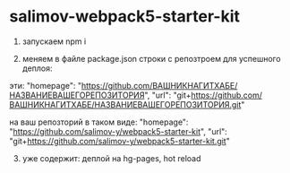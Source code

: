 # salimov-webpack5-starter-kit

1. запускаем npm i

2. меняем в файле package.json строки с репозтроем для успешного деплоя:

эти:
"homepage": "https://github.com/ВАШНИКНАГИТХАБЕ/НАЗВАНИЕВАШЕГОРЕПОЗИТОРИЯ",
"url": "git+https://github.com/ВАШНИКНАГИТХАБЕ/НАЗВАНИЕВАШЕГОРЕПОЗИТОРИЯ.git"

на ваш репозторий в таком виде:
"homepage": "https://github.com/salimov-y/webpack5-starter-kit",
"url": "git+https://github.com/salimov-y/webpack5-starter-kit.git"

3. уже содержит:
	деплой на hg-pages,
	hot reload